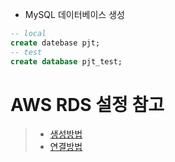 - MySQL 데이터베이스 생성

``` sql
-- local
create datebase pjt;
-- test
create database pjt_test;
```

# AWS RDS 설정 참고
> - [생성방법](https://dev-elena-k.tistory.com/12)
> - [연결방법](https://develop-im.tistory.com/13)
